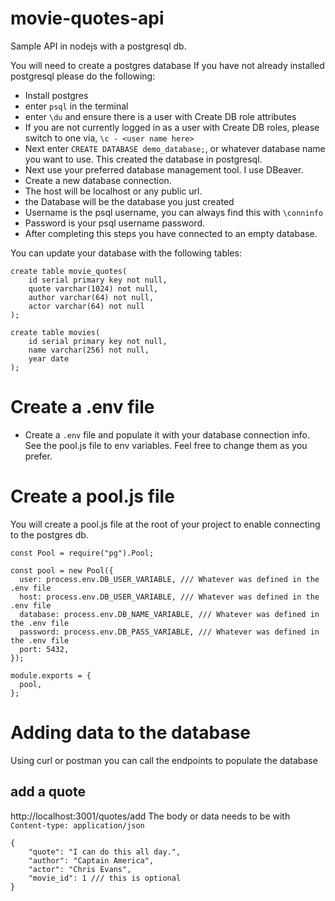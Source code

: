# movie-quotes-api
Sample API in nodejs with a postgresql db. 

You will need to create a postgres database
If you have not already installed postgresql please do the following:
- Install postgres
- enter `psql` in the terminal
- enter `\du` and ensure there is a user with Create DB role attributes
- If you are not currently logged in as a user with Create DB roles, please switch to one via, `\c - <user name here>`
- Next enter `CREATE DATABASE demo_database;`, or whatever database name you want to use. This created the database in postgresql.
- Next use your preferred database management tool. I use DBeaver. 
- Create a new database connection. 
- The host will be localhost or any public url.
- the Database will be the database you just created
- Username is the psql username, you can always find this with `\conninfo`
- Password is your psql username password. 
- After completing this steps you have connected to an empty database. 

You can update your database with the following tables:
```
create table movie_quotes(
	id serial primary key not null,
	quote varchar(1024) not null,
	author varchar(64) not null,
	actor varchar(64) not null
);

create table movies(
	id serial primary key not null,
	name varchar(256) not null,
	year date
);
```

# Create a .env file
- Create a `.env` file and populate it with your database connection info. See the pool.js file to env variables. Feel free to change them as you prefer. 

# Create a pool.js file
You will create a pool.js file at the root of your project to enable connecting to the postgres db. 

```
const Pool = require("pg").Pool;

const pool = new Pool({
  user: process.env.DB_USER_VARIABLE, /// Whatever was defined in the .env file
  host: process.env.DB_USER_VARIABLE, /// Whatever was defined in the .env file
  database: process.env.DB_NAME_VARIABLE, /// Whatever was defined in the .env file
  password: process.env.DB_PASS_VARIABLE, /// Whatever was defined in the .env file
  port: 5432,
});

module.exports = {
  pool,
};
```


# Adding data to the database
Using curl or postman you can call the endpoints to populate the database
## add a quote
http://localhost:3001/quotes/add
The body or data needs to be with `Content-type: application/json`
```
{
	"quote": "I can do this all day.",
	"author": "Captain America",
	"actor": "Chris Evans",
	"movie_id": 1 /// this is optional
}
```

